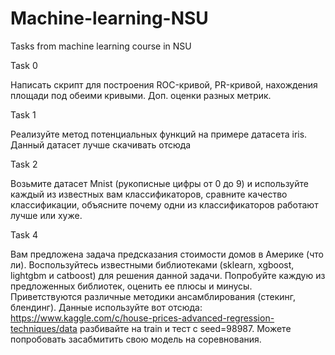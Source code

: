 # Machine-learning-NSU
Tasks from machine learning course in NSU

Task 0

Написать скрипт для построения ROC-кривой, PR-кривой, нахождения площади под обеими кривыми. Доп. оценки разных метрик. 

Task 1 

Реализуйте метод потенциальных функций на примере датасета iris. Данный датасет лучше скачивать отсюда

Task 2

Возьмите датасет Mnist (рукописные цифры от 0 до 9) и используйте каждый из известных вам классификаторов, сравните качество классификации, объясните почему одни из классификаторов работают лучше или хуже. 

Task 4 

Вам предложена задача предсказания стоимости домов в Америке (что ли). Воспользуйтесь известными библиотеками (sklearn, xgboost, lightgbm и catboost) для решения данной задачи. Попробуйте каждую из предложенных библиотек, оценить ее плюсы и минусы. Приветствуются различные методики ансамблирования (стекинг, блендинг). 
Данные используйте вот отсюда: https://www.kaggle.com/c/house-prices-advanced-regression-techniques/data разбивайте на train и тест с seed=98987. Можете попробовать засабмитить свою модель на соревнования.
